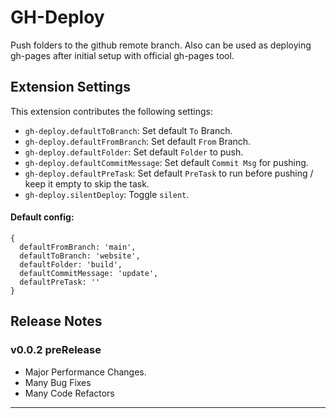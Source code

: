 # GH-Deploy

Push folders to the github remote branch. Also can be used as deploying gh-pages after initial setup with official gh-pages tool.

## Extension Settings

This extension contributes the following settings:

* `gh-deploy.defaultToBranch`: Set default `To` Branch.
* `gh-deploy.defaultFromBranch`: Set default `From` Branch.
* `gh-deploy.defaultFolder`: Set default `Folder` to push.
* `gh-deploy.defaultCommitMessage`: Set default `Commit Msg` for pushing.
* `gh-deploy.defaultPreTask`: Set default `PreTask` to run before pushing / keep it empty to skip the task.
* `gh-deploy.silentDeploy`: Toggle `silent`.

#### Default config:
```
{
  defaultFromBranch: 'main',
  defaultToBranch: 'website',
  defaultFolder: 'build',
  defaultCommitMessage: 'update',
  defaultPreTask: ''
}
```

<!-- ## Known Issues -->

## Release Notes

### v0.0.2 preRelease
* Major Performance Changes.
* Many Bug Fixes
* Many Code Refactors

---
